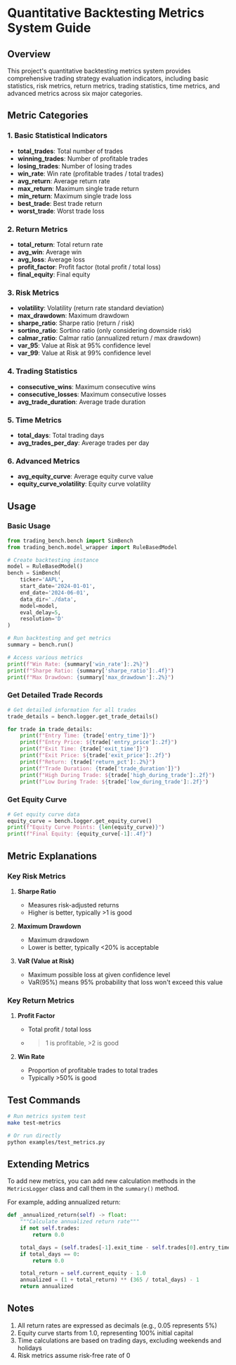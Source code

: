 # Quantitative Backtesting Metrics System Guide

## Overview

This project's quantitative backtesting metrics system provides comprehensive trading strategy evaluation indicators, including basic statistics, risk metrics, return metrics, trading statistics, time metrics, and advanced metrics across six major categories.

## Metric Categories

### 1. Basic Statistical Indicators

- **total_trades**: Total number of trades
- **winning_trades**: Number of profitable trades
- **losing_trades**: Number of losing trades
- **win_rate**: Win rate (profitable trades / total trades)
- **avg_return**: Average return rate
- **max_return**: Maximum single trade return
- **min_return**: Maximum single trade loss
- **best_trade**: Best trade return
- **worst_trade**: Worst trade loss

### 2. Return Metrics

- **total_return**: Total return rate
- **avg_win**: Average win
- **avg_loss**: Average loss
- **profit_factor**: Profit factor (total profit / total loss)
- **final_equity**: Final equity

### 3. Risk Metrics

- **volatility**: Volatility (return rate standard deviation)
- **max_drawdown**: Maximum drawdown
- **sharpe_ratio**: Sharpe ratio (return / risk)
- **sortino_ratio**: Sortino ratio (only considering downside risk)
- **calmar_ratio**: Calmar ratio (annualized return / max drawdown)
- **var_95**: Value at Risk at 95% confidence level
- **var_99**: Value at Risk at 99% confidence level

### 4. Trading Statistics

- **consecutive_wins**: Maximum consecutive wins
- **consecutive_losses**: Maximum consecutive losses
- **avg_trade_duration**: Average trade duration

### 5. Time Metrics

- **total_days**: Total trading days
- **avg_trades_per_day**: Average trades per day

### 6. Advanced Metrics

- **avg_equity_curve**: Average equity curve value
- **equity_curve_volatility**: Equity curve volatility

## Usage

### Basic Usage

```python
from trading_bench.bench import SimBench
from trading_bench.model_wrapper import RuleBasedModel

# Create backtesting instance
model = RuleBasedModel()
bench = SimBench(
    ticker='AAPL',
    start_date='2024-01-01',
    end_date='2024-06-01',
    data_dir='./data',
    model=model,
    eval_delay=5,
    resolution='D'
)

# Run backtesting and get metrics
summary = bench.run()

# Access various metrics
print(f"Win Rate: {summary['win_rate']:.2%}")
print(f"Sharpe Ratio: {summary['sharpe_ratio']:.4f}")
print(f"Max Drawdown: {summary['max_drawdown']:.2%}")
```

### Get Detailed Trade Records

```python
# Get detailed information for all trades
trade_details = bench.logger.get_trade_details()

for trade in trade_details:
    print(f"Entry Time: {trade['entry_time']}")
    print(f"Entry Price: ${trade['entry_price']:.2f}")
    print(f"Exit Time: {trade['exit_time']}")
    print(f"Exit Price: ${trade['exit_price']:.2f}")
    print(f"Return: {trade['return_pct']:.2%}")
    print(f"Trade Duration: {trade['trade_duration']}")
    print(f"High During Trade: ${trade['high_during_trade']:.2f}")
    print(f"Low During Trade: ${trade['low_during_trade']:.2f}")
```

### Get Equity Curve

```python
# Get equity curve data
equity_curve = bench.logger.get_equity_curve()
print(f"Equity Curve Points: {len(equity_curve)}")
print(f"Final Equity: {equity_curve[-1]:.4f}")
```

## Metric Explanations

### Key Risk Metrics

1. **Sharpe Ratio**

   - Measures risk-adjusted returns
   - Higher is better, typically >1 is good

2. **Maximum Drawdown**

   - Maximum drawdown
   - Lower is better, typically <20% is acceptable

3. **VaR (Value at Risk)**
   - Maximum possible loss at given confidence level
   - VaR(95%) means 95% probability that loss won't exceed this value

### Key Return Metrics

1. **Profit Factor**

   - Total profit / total loss
   - > 1 is profitable, >2 is good

2. **Win Rate**
   - Proportion of profitable trades to total trades
   - Typically >50% is good

## Test Commands

```bash
# Run metrics system test
make test-metrics

# Or run directly
python examples/test_metrics.py
```

## Extending Metrics

To add new metrics, you can add new calculation methods in the `MetricsLogger` class and call them in the `summary()` method.

For example, adding annualized return:

```python
def _annualized_return(self) -> float:
    """Calculate annualized return rate"""
    if not self.trades:
        return 0.0

    total_days = (self.trades[-1].exit_time - self.trades[0].entry_time).days
    if total_days == 0:
        return 0.0

    total_return = self.current_equity - 1.0
    annualized = (1 + total_return) ** (365 / total_days) - 1
    return annualized
```

## Notes

1. All return rates are expressed as decimals (e.g., 0.05 represents 5%)
2. Equity curve starts from 1.0, representing 100% initial capital
3. Time calculations are based on trading days, excluding weekends and holidays
4. Risk metrics assume risk-free rate of 0
